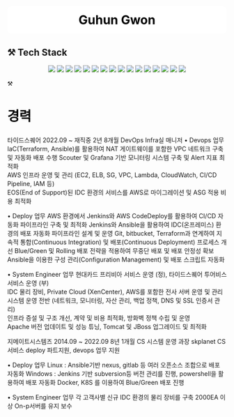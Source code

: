 <div align="center">
  <h1 style="background-color:#FFFFFF; color:#000000; padding:15px; border-radius:10px;">
    Guhun Gwon
  </h1>
</div>

## ⚒️ Tech Stack

<p align="center">
  <!-- DevOps -->
  <img src="https://img.shields.io/badge/Ansible-EE0000?style=for-the-badge&logo=ansible&logoColor=white"/>
  <img src="https://img.shields.io/badge/Jenkins-D24939?style=for-the-badge&logo=jenkins&logoColor=white"/>
  <img src="https://img.shields.io/badge/AWX-EE0000?style=for-the-badge&logo=ansible&logoColor=white"/> <!-- AWX는 로고가 없으므로 Ansible 로고 사용 -->

  <!-- Linux -->
  <img src="https://img.shields.io/badge/Linux-FCC624?style=for-the-badge&logo=linux&logoColor=black"/>

  <!-- Apache, Tomcat, Haproxy -->
  <img src="https://img.shields.io/badge/Apache-D22128?style=for-the-badge&logo=apache&logoColor=white"/>
  <img src="https://img.shields.io/badge/Tomcat-F8DC75?style=for-the-badge&logo=apache-tomcat&logoColor=black"/>
  <img src="https://img.shields.io/badge/HAProxy-000000?style=for-the-badge&logo=haproxy&logoColor=white"/>

  <!-- SVN -->
  <img src="https://img.shields.io/badge/Subversion-809CC9?style=for-the-badge&logo=subversion&logoColor=white"/>

  <!-- DevOps (추가 항목) -->
  <img src="https://img.shields.io/badge/Terraform-623CE4?style=for-the-badge&logo=terraform&logoColor=white"/>

  <!-- Kubernetes -->
  <img src="https://img.shields.io/badge/Kubernetes-326CE5?style=for-the-badge&logo=kubernetes&logoColor=white"/>

  <!-- Docker -->
  <img src="https://img.shields.io/badge/Docker-2496ED?style=for-the-badge&logo=docker&logoColor=white"/>

  <!-- NGINX -->
  <img src="https://img.shields.io/badge/Nginx-009639?style=for-the-badge&logo=nginx&logoColor=white"/>

  <!-- Git -->
  <img src="https://img.shields.io/badge/Git-F05032?style=for-the-badge&logo=git&logoColor=white"/>

  <!-- AWS 관련 -->
  <img src="https://img.shields.io/badge/AWS CodePipeline-6DB33F?style=for-the-badge&logo=amazonaws&logoColor=white"/>
  <img src="https://img.shields.io/badge/AWS-232F3E?style=for-the-badge&logo=amazon-aws&logoColor=white"/>
  <img src="https://img.shields.io/badge/AWS EKS-FF9900?style=for-the-badge&logo=amazon-eks&logoColor=white"/> <!-- EKS는 별도 로고가 없으므로 AWS 로고 사용 -->
</p>


⚒️ <h2 style="color:black; font-size:30px;">경력</h2>
타이드스퀘어 2022.09 ~ 재직중 2년 8개월
DevOps
Infra실 매니저
• Devops 업무
IaC(Terraform, Ansible)를 활용하여 NAT 게이트웨이를 포함한 VPC 네트워크 구축 및 자동화 배포 수행
Scouter 및 Grafana 기반 모니터링 시스템 구축 및 Alert 지표 최적화  
AWS 인프라 운영 및 관리 (EC2, ELB, SG, VPC, Lambda, CloudWatch, CI/CD Pipeline, IAM 등)  
EOS(End of Support)된 IDC 환경의 서비스를 AWS로 마이그레이션 및 ASG 적용 비용 최적화  


• Deploy 업무
AWS 환경에서 Jenkins와 AWS CodeDeploy를 활용하여 CI/CD 자동화 파이프라인 구축 및 최적화
Jenkins와 Ansible을 활용하여 IDC(온프레미스) 환경의 배포 자동화 파이프라인 설계 및 운영
Git, bitbucket, Terraform과 연계하여 지속적 통합(Continuous Integration) 및 배포(Continuous Deployment) 프로세스 개선
Blue/Green 및 Rolling 배포 전략을 적용하여 무중단 배포 및 배포 안정성 확보
Ansible을 이용한 구성 관리(Configuration Management) 및 배포 스크립트 자동화


• System Engineer 업무
현대카드 프리비아 서비스 운영 (정), 타이드스퀘어 투어비스 서비스 운영 (부)  
IDC 물리 장비, Private Cloud (XenCenter), AWS를 포함한 전사 서버 운영 및 관리  
시스템 운영 전반 (네트워크, 모니터링, 자산 관리, 백업 정책, DNS 및 SSL 인증서 관리)  
인프라 증설 및 구조 개선, 계약 및 비용 최적화, 방화벽 정책 수립 및 운영  
Apache 버전 업데이트 및 성능 튜닝, Tomcat 및 JBoss 업그레이드 및 최적화  


지메이트시스템즈 2014.09 ~ 2022.09 8년 1개월
CS 시스템 운영 과장
skplanet CS서비스 deploy 파트지원, devops 업무 지원

•  Deploy 업무
Linux : Ansible기반 nexus, gitlab 등 여러 오픈소스 조합으로 배포 자동화
Windows : Jenkins 기반 subversion등 버전 관리를 진행, powershell을 활용하여 배포 자동화
Docker, K8S 를 이용하여 Blue/Green 배포 진행

•  System Engineer 업무
각 고객사별 신규 IDC 환경의 물리 장비를 구축
2000EA 이상 On-p서버를 유지 보수
